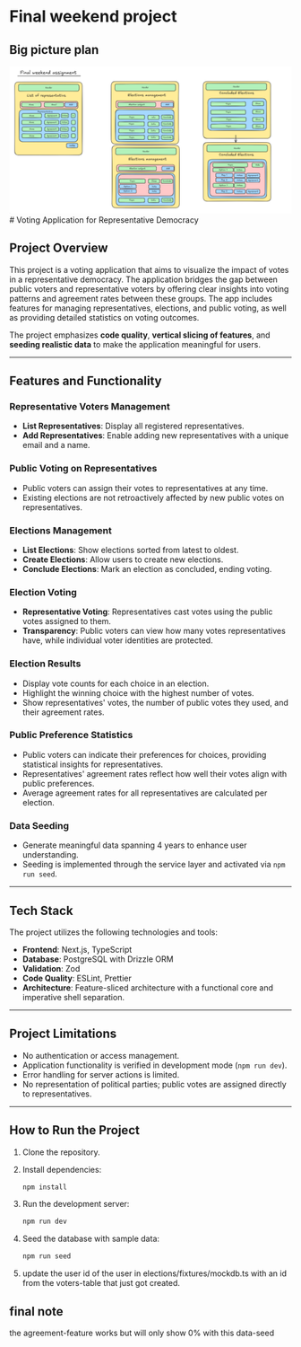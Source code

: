 # Final weekend project

## Big picture plan

<img src="./big-picture-plan.png" alt="hero image">
# Voting Application for Representative Democracy

## Project Overview

This project is a voting application that aims to visualize the impact of votes in a representative democracy. The application bridges the gap between public voters and representative voters by offering clear insights into voting patterns and agreement rates between these groups. The app includes features for managing representatives, elections, and public voting, as well as providing detailed statistics on voting outcomes.

The project emphasizes **code quality**, **vertical slicing of features**, and **seeding realistic data** to make the application meaningful for users.

---

## Features and Functionality

### Representative Voters Management

- **List Representatives**: Display all registered representatives.
- **Add Representatives**: Enable adding new representatives with a unique email and a name.

### Public Voting on Representatives

- Public voters can assign their votes to representatives at any time.
- Existing elections are not retroactively affected by new public votes on representatives.

### Elections Management

- **List Elections**: Show elections sorted from latest to oldest.
- **Create Elections**: Allow users to create new elections.
- **Conclude Elections**: Mark an election as concluded, ending voting.

### Election Voting

- **Representative Voting**: Representatives cast votes using the public votes assigned to them.
- **Transparency**: Public voters can view how many votes representatives have, while individual voter identities are protected.

### Election Results

- Display vote counts for each choice in an election.
- Highlight the winning choice with the highest number of votes.
- Show representatives' votes, the number of public votes they used, and their agreement rates.

### Public Preference Statistics

- Public voters can indicate their preferences for choices, providing statistical insights for representatives.
- Representatives' agreement rates reflect how well their votes align with public preferences.
- Average agreement rates for all representatives are calculated per election.

### Data Seeding

- Generate meaningful data spanning 4 years to enhance user understanding.
- Seeding is implemented through the service layer and activated via `npm run seed`.

---

## Tech Stack

The project utilizes the following technologies and tools:

- **Frontend**: Next.js, TypeScript
- **Database**: PostgreSQL with Drizzle ORM
- **Validation**: Zod
- **Code Quality**: ESLint, Prettier
- **Architecture**: Feature-sliced architecture with a functional core and imperative shell separation.

---

## Project Limitations

- No authentication or access management.
- Application functionality is verified in development mode (`npm run dev`).
- Error handling for server actions is limited.
- No representation of political parties; public votes are assigned directly to representatives.

---

## How to Run the Project

1. Clone the repository.
2. Install dependencies:
   ```bash
   npm install
   ```
3. Run the development server:

   ```bash
   npm run dev
   ```

4. Seed the database with sample data:

   ```bash
   npm run seed
   ```

5. update the user id of the user in elections/fixtures/mockdb.ts with an id from the voters-table that just got created.

## final note

the agreement-feature works but will only show 0% with this data-seed
